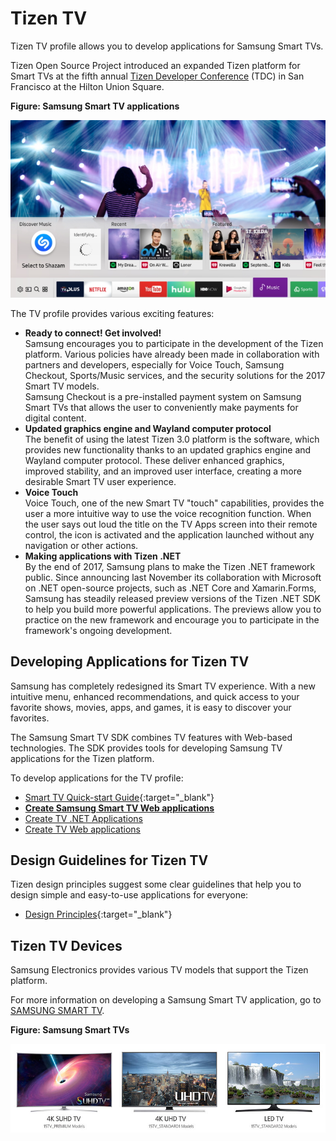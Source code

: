 # Tizen TV

Tizen TV profile allows you to develop applications for Samsung Smart TVs.

Tizen Open Source Project introduced an expanded Tizen platform for Smart TVs at the fifth annual [Tizen Developer Conference](https://www.tizen.org/events/2017/tizen-developer-conference-2017) (TDC)  in San Francisco at the Hilton Union Square.

**Figure: Samsung Smart TV applications**

![Samsung Smart TV applications](media/Smart-TVs-at-TDC2017_main_1.jpg)

The TV profile provides various exciting features:

- **Ready to connect! Get involved!**  
Samsung encourages you to participate in the development of the Tizen platform. Various policies have already been made in collaboration with partners and developers, especially for Voice Touch, Samsung Checkout, Sports/Music services, and the security solutions for the 2017 Smart TV models.  
  Samsung Checkout is a pre-installed payment system on Samsung Smart TVs that allows the user to conveniently make payments for digital content.
- **Updated graphics engine and Wayland computer protocol**  
The benefit of using the latest Tizen 3.0 platform is the software, which provides new functionality thanks to an updated graphics engine and Wayland computer protocol. These deliver enhanced graphics, improved stability, and an improved user interface, creating a more desirable Smart TV user experience.
- **Voice Touch**  
Voice Touch, one of the new Smart TV "touch" capabilities, provides the user a more intuitive way to use the voice recognition function. When the user says out loud the title on the TV Apps screen into their remote control, the icon is activated and the application launched without any navigation or other actions.
- **Making applications with Tizen .NET**  
By the end of 2017, Samsung plans to make the Tizen .NET framework public. Since announcing last November its collaboration with Microsoft on .NET open-source projects, such as .NET Core and Xamarin.Forms, Samsung has steadily released preview versions of the Tizen .NET SDK to help you build more powerful applications. The previews allow you to practice on the new framework and encourage you to participate in the framework's ongoing development.


## Developing Applications for Tizen TV

Samsung has completely redesigned its Smart TV experience. With a new intuitive menu, enhanced recommendations, and quick access to your favorite shows, movies, apps, and games, it is easy to discover your favorites.

The Samsung Smart TV SDK combines TV features with Web-based technologies. The SDK provides tools for developing Samsung TV applications for the Tizen platform.

To develop applications for the TV profile:

- [Smart TV Quick-start Guide](http://developer.samsung.com/tv/develop/getting-started/quick-start-guide){:target="_blank"}
- [**Create Samsung Smart TV Web applications**](../../../application/web/get-started/tv/first-samsung-tv-app.md)
- [Create TV .NET Applications](../../../application/dotnet/get-started/tv/first-app.md)
- [Create TV Web applications](../../../application/web/get-started/tv/first-app.md)

## Design Guidelines for Tizen TV

Tizen design principles suggest some clear guidelines that help you to design simple and easy-to-use applications for everyone:
- [Design Principles](https://developer.tizen.org/design/tv/design-principles){:target="_blank"}

## Tizen TV Devices

Samsung Electronics provides various TV models that support the Tizen platform.

For more information on developing a Samsung Smart TV application, go to [SAMSUNG SMART TV](http://developer.samsung.com/tv).

**Figure: Samsung Smart TVs**

![Samsung Smart TVs](media/profile_tv_devices.jpg)
